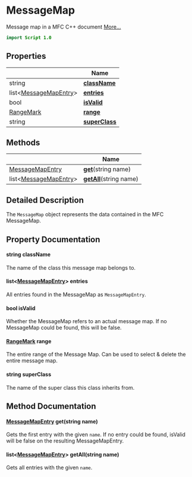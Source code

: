 # MessageMap

Message map in a MFC C++ document [More...](#detailed-description)

```qml
import Script 1.0
```

## Properties

| | Name |
|-|-|
|string|**[className](#className)**|
|list<[MessageMapEntry](../script/messagemapentry.md)>|**[entries](#entries)**|
|bool|**[isValid](#isValid)**|
|[RangeMark](../script/rangemark.md)|**[range](#range)**|
|string|**[superClass](#superClass)**|

## Methods

| | Name |
|-|-|
|[MessageMapEntry](../script/messagemapentry.md) |**[get](#get)**(string name)|
|list<[MessageMapEntry](../script/messagemapentry.md)> |**[getAll](#getAll)**(string name)|

## Detailed Description

The `MessageMap` object represents the data contained in the MFC MessageMap.

## Property Documentation

#### <a name="className"></a>string **className**

The name of the class this message map belongs to.

#### <a name="entries"></a>list<[MessageMapEntry](../script/messagemapentry.md)> **entries**

All entries found in the MessageMap as `MessageMapEntry`.

#### <a name="isValid"></a>bool **isValid**

Whether the MessageMap refers to an actual message map.
If no MessageMap could be found, this will be false.

#### <a name="range"></a>[RangeMark](../script/rangemark.md) **range**

The entire range of the Message Map.
Can be used to select & delete the entire message map.

#### <a name="superClass"></a>string **superClass**

The name of the super class this class inherits from.

## Method Documentation

#### <a name="get"></a>[MessageMapEntry](../script/messagemapentry.md) **get**(string name)

Gets the first entry with the given `name`.
If no entry could be found, isValid will be false on the resulting MessageMapEntry.

#### <a name="getAll"></a>list<[MessageMapEntry](../script/messagemapentry.md)> **getAll**(string name)

Gets all entries with the given `name`.
